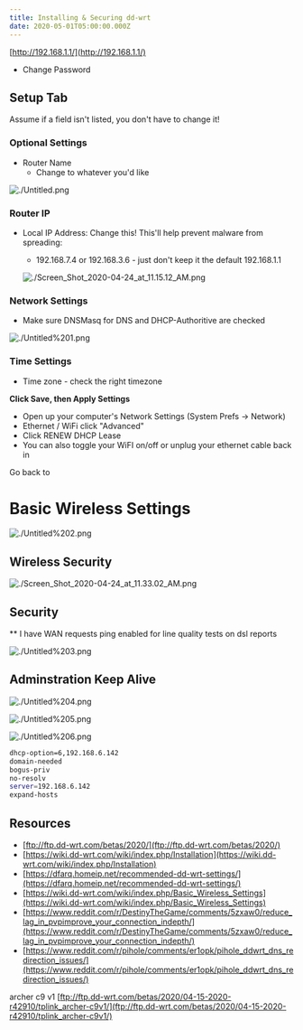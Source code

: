 ```yaml
---
title: Installing & Securing dd-wrt
date: 2020-05-01T05:00:00.000Z
---
```



[http://192.168.1.1/](http://192.168.1.1/)

- Change Password

## Setup Tab

Assume if a field isn't listed, you don't have to change it!

### Optional Settings

- Router Name
    - Change to whatever you'd like

![./Untitled.png](./Untitled.png)

### Router IP

- Local IP Address: Change this! This'll help prevent malware from spreading:
    - 192.168.7.4 or 192.168.3.6 - just don't keep it the default 192.168.1.1

    ![./Screen_Shot_2020-04-24_at_11.15.12_AM.png](./Screen_Shot_2020-04-24_at_11.15.12_AM.png)

### Network Settings

- Make sure DNSMasq for DNS and DHCP-Authoritive are checked

![./Untitled%201.png](./Untitled%201.png)

### Time Settings

- Time zone - check the right timezone

**Click Save, then Apply Settings**

- Open up your computer's Network Settings (System Prefs → Network)
- Ethernet / WiFi click "Advanced"
- Click RENEW DHCP Lease
- You can also toggle your WiFI on/off or unplug your ethernet cable back in

Go back to 

# Basic Wireless Settings

![./Untitled%202.png](./Untitled%202.png)

## Wireless Security

![./Screen_Shot_2020-04-24_at_11.33.02_AM.png](./Screen_Shot_2020-04-24_at_11.33.02_AM.png)

## Security

** I have WAN requests ping enabled for line quality tests on dsl reports

![./Untitled%203.png](./Untitled%203.png)

## Adminstration Keep Alive

![./Untitled%204.png](./Untitled%204.png)

![./Untitled%205.png](./Untitled%205.png)

![./Untitled%206.png](./Untitled%206.png)

```sh
dhcp-option=6,192.168.6.142
domain-needed
bogus-priv
no-resolv
server=192.168.6.142
expand-hosts
```

## Resources

- [ftp://ftp.dd-wrt.com/betas/2020/](ftp://ftp.dd-wrt.com/betas/2020/)
- [https://wiki.dd-wrt.com/wiki/index.php/Installation](https://wiki.dd-wrt.com/wiki/index.php/Installation)
- [https://dfarq.homeip.net/recommended-dd-wrt-settings/](https://dfarq.homeip.net/recommended-dd-wrt-settings/)
- [https://wiki.dd-wrt.com/wiki/index.php/Basic_Wireless_Settings](https://wiki.dd-wrt.com/wiki/index.php/Basic_Wireless_Settings)
- [https://www.reddit.com/r/DestinyTheGame/comments/5zxaw0/reduce_lag_in_pvpimprove_your_connection_indepth/](https://www.reddit.com/r/DestinyTheGame/comments/5zxaw0/reduce_lag_in_pvpimprove_your_connection_indepth/)
- [https://www.reddit.com/r/pihole/comments/er1opk/pihole_ddwrt_dns_redirection_issues/](https://www.reddit.com/r/pihole/comments/er1opk/pihole_ddwrt_dns_redirection_issues/)

archer c9 v1 [ftp://ftp.dd-wrt.com/betas/2020/04-15-2020-r42910/tplink_archer-c9v1/](ftp://ftp.dd-wrt.com/betas/2020/04-15-2020-r42910/tplink_archer-c9v1/)
